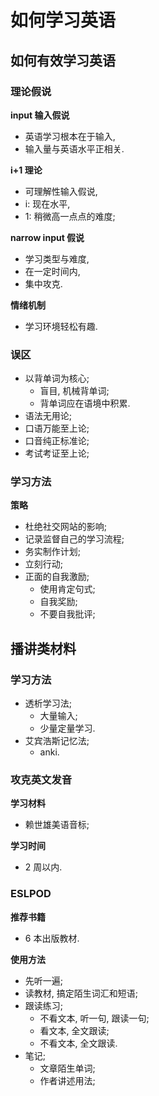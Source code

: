 # 如何学习英语

## 如何有效学习英语

### 理论假说

**input 输入假说**

- 英语学习根本在于输入,
- 输入量与英语水平正相关.

**i+1 理论**

- 可理解性输入假说,
- i: 现在水平,
- 1: 稍微高一点点的难度;

**narrow input 假说**

- 学习类型与难度,
- 在一定时间内,
- 集中攻克.

**情绪机制**

- 学习环境轻松有趣.

### 误区

- 以背单词为核心;
  - 盲目, 机械背单词;
  - 背单词应在语境中积累.
- 语法无用论;
- 口语万能至上论;
- 口音纯正标准论;
- 考试考证至上论;

### 学习方法

**策略**

- 杜绝社交网站的影响;
- 记录监督自己的学习流程;
- 务实制作计划;
- 立刻行动;
- 正面的自我激励;
  - 使用肯定句式;
  - 自我奖励;
  - 不要自我批评;

## 播讲类材料

### 学习方法

- 透析学习法;
  - 大量输入;
  - 少量定量学习.
- 艾宾浩斯记忆法;
  - anki.

### 攻克英文发音

**学习材料**

- 赖世雄美语音标;

**学习时间**

- 2 周以内.

### ESLPOD

**推荐书籍**

- 6 本出版教材.

**使用方法**

- 先听一遍;
- 读教材, 搞定陌生词汇和短语;
- 跟读练习;
  - 不看文本, 听一句, 跟读一句;
  - 看文本, 全文跟读;
  - 不看文本, 全文跟读.
- 笔记;
  - 文章陌生单词;
  - 作者讲述用法;
